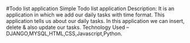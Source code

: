 #Todo list application
Simple Todo list application
Description: It is an application in which we add our daily tasks with time format. This application tells us about our
daily tasks.
 In this application we can insert, delete & also update our tasks.
Technology Used –DJANGO,MYSQL,HTML,CSS,Javascript,Python.
